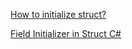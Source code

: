 [How to initialize struct?](https://stackoverflow.com/questions/4420094/how-to-initialize-struct)

[Field Initializer in Struct C#](https://social.msdn.microsoft.com/Forums/vstudio/en-US/020aec58-1903-4379-a768-052c9d45783d/field-initializer-in-struct-c)
